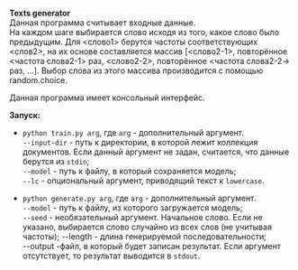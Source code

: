 ****Texts generator****  
Данная программа считывает входные данные.  
На каждом шаге выбирается слово исходя из того, какое слово было предыдущим. Для <слово1> берутся частоты соответствующих <слов2>, на их основе составляется массив [<слово2-1>, повторённое <частота слова2-1> раз, <слово2-2>, повторённое <частота слова2-2-> раз, ...]. Выбор слова из этого массива производится с помощью random.choice.  

Данная программа имеет консольный интерфейс.  

**Запуск:**  
* `python train.py arg`, где `arg` - дополнительный аргумент.  
`--input-dir` - путь к директории, в которой лежит коллекция документов. Если данный аргумент не задан, считается, что данные берутся из `stdin`;  
`--model` - путь к файлу, в который сохраняется модель;  
`--lc` - опциональный аргумент, приводящий текст к `lowercase`.


* `python generate.py arg`, где `arg` - дополнительный аргумент.  
`--model` - путь к файлу, из которого загружается модель;  
`--seed` - необязательный аргумент. Начальное слово. Если не указано, выбирается слово случайно из всех слов (не учитывая частоты);
--length - длина генерируемой последовательности;  
--output -файл, в который будет записан результат. Если аргумент отсутствует, то результат выводится в `stdout`.
